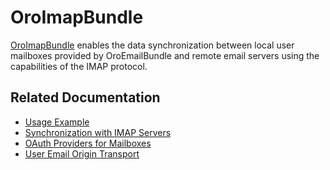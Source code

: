 <a id="bundle-docs-platform-imap-bundle"></a>

# OroImapBundle

<a href="https://github.com/oroinc/platform/tree/6.1/src/Oro/Bundle/ImapBundle" target="_blank">OroImapBundle</a> enables the data synchronization between local user mailboxes provided by OroEmailBundle and remote
email servers using the capabilities of the IMAP protocol.

## Related Documentation

* [Usage Example](usage-example.md)
* [Synchronization with IMAP Servers](synchronization.md)
* [OAuth Providers for Mailboxes](providers.md)
* [User Email Origin Transport](user-email-origin-transport.md)

<!-- Frontend -->

